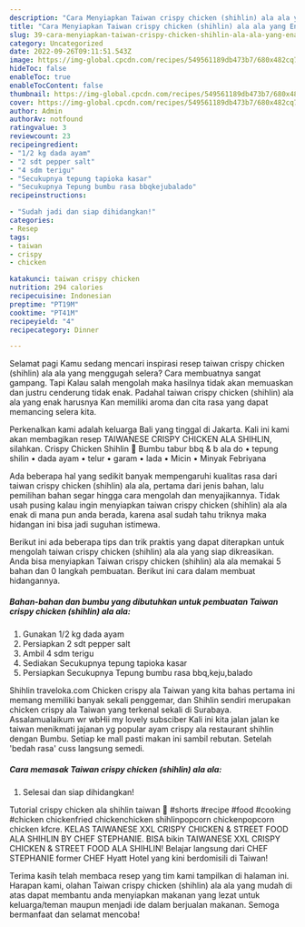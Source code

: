 ```yaml
---
description: "Cara Menyiapkan Taiwan crispy chicken (shihlin) ala ala yang Enak Banget"
title: "Cara Menyiapkan Taiwan crispy chicken (shihlin) ala ala yang Enak Banget"
slug: 39-cara-menyiapkan-taiwan-crispy-chicken-shihlin-ala-ala-yang-enak-banget
category: Uncategorized
date: 2022-09-26T09:11:51.543Z
image: https://img-global.cpcdn.com/recipes/549561189db473b7/680x482cq70/taiwan-crispy-chicken-shihlin-ala-ala-foto-resep-utama.jpg
hideToc: false
enableToc: true
enableTocContent: false
thumbnail: https://img-global.cpcdn.com/recipes/549561189db473b7/680x482cq70/taiwan-crispy-chicken-shihlin-ala-ala-foto-resep-utama.jpg
cover: https://img-global.cpcdn.com/recipes/549561189db473b7/680x482cq70/taiwan-crispy-chicken-shihlin-ala-ala-foto-resep-utama.jpg
author: Admin
authorAv: notfound
ratingvalue: 3
reviewcount: 23
recipeingredient:
- "1/2 kg dada ayam"
- "2 sdt pepper salt"
- "4 sdm terigu"
- "Secukupnya tepung tapioka kasar"
- "Secukupnya Tepung bumbu rasa bbqkejubalado"
recipeinstructions:

- "Sudah jadi dan siap dihidangkan!"
categories:
- Resep
tags:
- taiwan
- crispy
- chicken

katakunci: taiwan crispy chicken 
nutrition: 294 calories
recipecuisine: Indonesian
preptime: "PT19M"
cooktime: "PT41M"
recipeyield: "4"
recipecategory: Dinner

---
```



Selamat pagi Kamu sedang mencari inspirasi resep taiwan crispy chicken (shihlin) ala ala yang menggugah selera? Cara membuatnya sangat gampang. Tapi Kalau salah mengolah maka hasilnya tidak akan memuaskan dan justru cenderung tidak enak. Padahal taiwan crispy chicken (shihlin) ala ala yang enak harusnya Kan memiliki aroma dan cita rasa yang dapat memancing selera kita.


Perkenalkan kami adalah keluarga Bali yang tinggal di Jakarta. Kali ini kami akan membagikan resep TAIWANESE CRISPY CHICKEN ALA SHIHLIN, silahkan. Crispy Chicken Shihlin 🍗 Bumbu tabur bbq &amp; b ala do • tepung shilin • dada ayam • telur • garam • lada • Micin • Minyak Febriyana

Ada beberapa hal yang sedikit banyak mempengaruhi kualitas rasa dari taiwan crispy chicken (shihlin) ala ala, pertama dari jenis bahan, lalu pemilihan bahan segar hingga cara mengolah dan menyajikannya. Tidak usah pusing kalau ingin menyiapkan taiwan crispy chicken (shihlin) ala ala enak di mana pun anda berada, karena asal sudah tahu triknya maka hidangan ini bisa jadi suguhan istimewa.


Berikut ini ada beberapa tips dan trik praktis yang dapat diterapkan untuk mengolah taiwan crispy chicken (shihlin) ala ala yang siap dikreasikan. Anda bisa menyiapkan Taiwan crispy chicken (shihlin) ala ala memakai 5 bahan dan 0 langkah pembuatan. Berikut ini cara dalam membuat hidangannya.

<!--inarticleads1-->

##### Bahan-bahan dan bumbu yang dibutuhkan untuk pembuatan Taiwan crispy chicken (shihlin) ala ala:

1. Gunakan 1/2 kg dada ayam
1. Persiapkan 2 sdt pepper salt
1. Ambil 4 sdm terigu
1. Sediakan Secukupnya tepung tapioka kasar
1. Persiapkan Secukupnya Tepung bumbu rasa bbq,keju,balado


Shihlin traveloka.com Chicken crispy ala Taiwan yang kita bahas pertama ini memang memiliki banyak sekali penggemar, dan Shihlin sendiri merupakan chicken crispy ala Taiwan yang terkenal sekali di Surabaya. Assalamualaikum wr wbHii my lovely subsciber Kali ini kita jalan jalan ke taiwan menikmati jajanan yg popular ayam crispy ala restaurant shihlin dengan Bumbu. Setiap ke mall pasti makan ini sambil rebutan. Setelah &#39;bedah rasa&#39; cuss langsung semedi. 

<!--inarticleads2-->

##### Cara memasak Taiwan crispy chicken (shihlin) ala ala:


1. Selesai dan siap dihidangkan!

Tutorial crispy chicken ala shihlin taiwan 🍗 #shorts #recipe #food #cooking #chicken chickenfried chickenchicken shihlinpopcorn chickenpopcorn chicken kfcre. KELAS TAIWANESE XXL CRISPY CHICKEN &amp; STREET FOOD ALA SHIHLIN BY CHEF STEPHANIE. BISA bikin TAIWANESE XXL CRISPY CHICKEN &amp; STREET FOOD ALA SHIHLIN! Belajar langsung dari CHEF STEPHANIE former CHEF Hyatt Hotel yang kini berdomisili di Taiwan! 

Terima kasih telah membaca resep yang tim kami tampilkan di halaman ini. Harapan kami, olahan Taiwan crispy chicken (shihlin) ala ala yang mudah di atas dapat membantu anda menyiapkan makanan yang lezat untuk keluarga/teman maupun menjadi ide dalam berjualan makanan. Semoga bermanfaat dan selamat mencoba!
